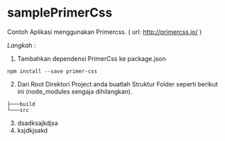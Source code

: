 # samplePrimerCss
Contoh Aplikasi menggunakan Primercss.
( url: http://primercss.io/ )

*Langkah* :

1. Tambahkan dependensi PrimerCss ke package.json
````
npm install --save primer-css
````
2. Dari Root Direktori Project anda buatlah Struktur Folder seperti berikut ini (node_modules sengaja dihilangkan).
```` 
├───build
└───src
````

3. dsadksajkdjsa
4. ksjdkjsakd